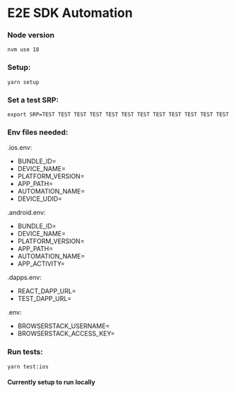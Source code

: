 # E2E SDK Automation

### Node version

`nvm use 18`

### Setup:

`yarn setup`

### Set a test SRP:

`export SRP=TEST TEST TEST TEST TEST TEST TEST TEST TEST TEST TEST TEST`

### Env files needed:

.ios.env:

- BUNDLE_ID=
- DEVICE_NAME=
- PLATFORM_VERSION=
- APP_PATH=
- AUTOMATION_NAME=
- DEVICE_UDID=

.android.env:

- BUNDLE_ID=
- DEVICE_NAME=
- PLATFORM_VERSION=
- APP_PATH=
- AUTOMATION_NAME=
- APP_ACTIVITY=

.dapps.env:

- REACT_DAPP_URL=
- TEST_DAPP_URL=

.env:

- BROWSERSTACK_USERNAME=
- BROWSERSTACK_ACCESS_KEY=

### Run tests:

`yarn test:ios`

#### Currently setup to run locally
